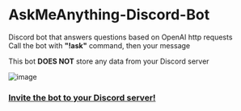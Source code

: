 # AskMeAnything-Discord-Bot
Discord bot that answers questions based on OpenAI http requests <br>
Call the bot with <b>"!ask"</b> command, then your message

This bot <b>DOES NOT</b> store any data from your Discord server

![image](https://user-images.githubusercontent.com/94710776/229938285-022f7f9d-7a0f-4dbd-8326-84b233006774.png)

### </b>[Invite the bot to your Discord server!](https://discord.com/api/oauth2/authorize?client_id=1085073791517999196&permissions=68608&scope=bot)</b>
